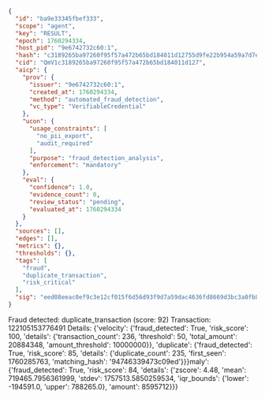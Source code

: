 ```json
{
  "id": "ba9e33345fbef333",
  "scope": "agent",
  "key": "RESULT",
  "epoch": 1760294334,
  "host_pid": "9e6742732c60:1",
  "hash": "c3189265ba97260f95f57a472b65bd184011d12755d9fe22b954a59a7d7e71bb",
  "cid": "QmV1c3189265ba97260f95f57a472b65bd184011d127",
  "aicp": {
    "prov": {
      "issuer": "9e6742732c60:1",
      "created_at": 1760294334,
      "method": "automated_fraud_detection",
      "vc_type": "VerifiableCredential"
    },
    "ucon": {
      "usage_constraints": [
        "no_pii_export",
        "audit_required"
      ],
      "purpose": "fraud_detection_analysis",
      "enforcement": "mandatory"
    },
    "eval": {
      "confidence": 1.0,
      "evidence_count": 0,
      "review_status": "pending",
      "evaluated_at": 1760294334
    }
  },
  "sources": [],
  "edges": [],
  "metrics": {},
  "thresholds": {},
  "tags": [
    "fraud",
    "duplicate_transaction",
    "risk_critical"
  ],
  "sig": "eed08eeac0ef9c3e12cf015f6d56d93f9d7a59dac4636fd8669d3bc3a0fb8e70"
}
```

Fraud detected: duplicate_transaction (score: 92)
Transaction: 122105153776491
Details: {'velocity': {'fraud_detected': True, 'risk_score': 100, 'details': {'transaction_count': 236, 'threshold': 50, 'total_amount': 20884348, 'amount_threshold': 10000000}}, 'duplicate': {'fraud_detected': True, 'risk_score': 85, 'details': {'duplicate_count': 235, 'first_seen': 1760285763, 'matching_hash': '94746339473c09ed'}}}maly': {'fraud_detected': True, 'risk_score': 84, 'details': {'zscore': 4.48, 'mean': 719465.7956361999, 'stdev': 1757513.5850259534, 'iqr_bounds': {'lower': -194591.0, 'upper': 788265.0}, 'amount': 8595712}}}